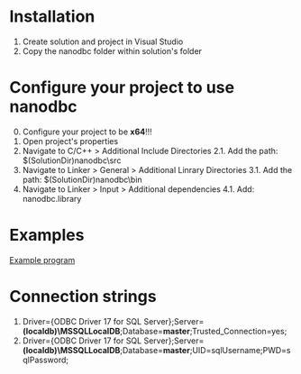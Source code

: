 # Installation
1. Create solution and project in Visual Studio
2. Copy the nanodbc folder within solution's folder

# Configure your project to use nanodbc
0. Configure your project to be **x64**!!!
1. Open project's properties
2. Navigate to C/C++ > Additional Include Directories
2.1. Add the path: $(SolutionDir)nanodbc\src
3. Navigate to Linker > General > Additional Linrary Directories
3.1. Add the path: $(SolutionDir)nanodbc\bin
4. Navigate to Linker > Input > Additional dependencies
4.1. Add: nanodbc.library

# Examples
[Example program](https://nanodbc.github.io/nanodbc/use.html#quickstart)

# Connection strings
1. Driver={ODBC Driver 17 for SQL Server};Server=**(localdb)\MSSQLLocalDB**;Database=**master**;Trusted_Connection=yes;
2. Driver={ODBC Driver 17 for SQL Server};Server=**(localdb)\MSSQLLocalDB**;Database=**master**;UID=sqlUsername;PWD=sqlPassword;